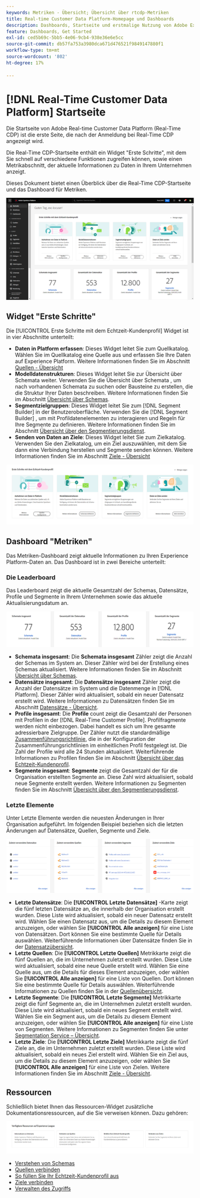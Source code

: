 ```yaml
---
keywords: Metriken - Übersicht; Übersicht über rtcdp-Metriken
title: Real-time Customer Data Platform-Homepage und Dashboards
description: Dashboards, Startseite und erstmalige Nutzung von Adobe Experience Platform
feature: Dashboards, Get Started
exl-id: ced5b69c-5bb5-4e06-9cb4-938e36e6e5cc
source-git-commit: db57fa753a3980dca671d476521f9849147880f1
workflow-type: tm+mt
source-wordcount: '802'
ht-degree: 17%

---
```


# [!DNL Real-Time Customer Data Platform] Startseite

Die Startseite von Adobe Real-time Customer Data Platform (Real-Time CDP) ist die erste Seite, die nach der Anmeldung bei Real-Time CDP angezeigt wird.

Die Real-Time CDP-Startseite enthält ein Widget &quot;Erste Schritte&quot;, mit dem Sie schnell auf verschiedene Funktionen zugreifen können, sowie einen Metrikabschnitt, der aktuelle Informationen zu Daten in Ihrem Unternehmen anzeigt.

Dieses Dokument bietet einen Überblick über die Real-Time CDP-Startseite und das Dashboard für Metriken.

![Startseite der Platform-Benutzeroberfläche.](assets/platform-home/home.png)

## Widget &quot;Erste Schritte&quot;

Die [!UICONTROL Erste Schritte mit dem Echtzeit-Kundenprofil] Widget ist in vier Abschnitte unterteilt:

* **Daten in Platform erfassen**: Dieses Widget leitet Sie zum Quellkatalog. Wählen Sie im Quellkatalog eine Quelle aus und erfassen Sie Ihre Daten auf Experience Platform. Weitere Informationen finden Sie im Abschnitt [Quellen - Übersicht](../sources/home.md)
* **Modelldatenstrukturen**: Dieses Widget leitet Sie zur Übersicht über Schemata weiter. Verwenden Sie die Übersicht über Schemata , um nach vorhandenen Schemata zu suchen oder Bausteine zu erstellen, die die Struktur Ihrer Daten beschreiben. Weitere Informationen finden Sie im Abschnitt [Übersicht über Schemas](../xdm/home.md).
* **Segmentzielgruppen**: Dieses Widget leitet Sie zum [!DNL Segment Builder] in der Benutzeroberfläche. Verwenden Sie die [!DNL Segment Builder] , um mit Profildatenelementen zu interagieren und Regeln für Ihre Segmente zu definieren. Weitere Informationen finden Sie im Abschnitt [Übersicht über den Segmentierungsdienst](../segmentation/home.md).
* **Senden von Daten an Ziele**: Dieses Widget leitet Sie zum Zielkatalog. Verwenden Sie den Zielkatalog, um ein Ziel auszuwählen, mit dem Sie dann eine Verbindung herstellen und Segmente senden können. Weitere Informationen finden Sie im Abschnitt [Ziele - Übersicht](../destinations/home.md)

![Startseite der Platform-Benutzeroberfläche mit dem Widget &quot;Erste Schritte&quot;](assets/platform-home/getting-started-widget.png)

## Dashboard &quot;Metriken&quot;

Das Metriken-Dashboard zeigt aktuelle Informationen zu Ihren Experience Platform-Daten an. Das Dashboard ist in zwei Bereiche unterteilt:

### Die Leaderboard

Das Leaderboard zeigt die aktuelle Gesamtzahl der Schemas, Datensätze, Profile und Segmente in Ihrem Unternehmen sowie das aktuelle Aktualisierungsdatum an.

![Der Abschnitt &quot;Leaderboard&quot;auf der Startseite der Platform-Benutzeroberfläche.](assets/platform-home/leaderboard.png)

* **Schemata insgesamt**: Die **Schemata insgesamt** Zähler zeigt die Anzahl der Schemas im System an. Dieser Zähler wird bei der Erstellung eines Schemas aktualisiert. Weitere Informationen finden Sie im Abschnitt [Übersicht über Schemas](../xdm/home.md).
* **Datensätze insgesamt**: Die **Datensätze insgesamt** Zähler zeigt die Anzahl der Datensätze im System und die Datenmenge in [!DNL Platform]. Dieser Zähler wird aktualisiert, sobald ein neuer Datensatz erstellt wird. Weitere Informationen zu Datensätzen finden Sie im Abschnitt [Datensätze - Übersicht](../catalog/datasets/overview.md).
* **Profile insgesamt**: Die **Profile** count zeigt die Gesamtzahl der Personen mit Profilen in der [!DNL Real-Time Customer Profile]. Profilfragmente werden nicht einbezogen. Dabei handelt es sich um Ihre gesamte adressierbare Zielgruppe. Der Zähler nutzt die standardmäßige [Zusammenführungsrichtlinie](profile/merge-policies.md), die in der Konfiguration der Zusammenführungsrichtlinien im einheitlichen Profil festgelegt ist. Die Zahl der Profile wird alle 24 Stunden aktualisiert. Weiterführende Informationen zu Profilen finden Sie im Abschnitt [Übersicht über das Echtzeit-Kundenprofil](../profile/home.md).
* **Segmente insgesamt**: **Segmente** zeigt die Gesamtzahl der für die Organisation erstellten Segmente an. Diese Zahl wird aktualisiert, sobald neue Segmente erstellt werden. Weitere Informationen zu Segmenten finden Sie im Abschnitt [Übersicht über den Segmentierungsdienst](../segmentation/home.md).

### Letzte Elemente

Unter Letzte Elemente werden die neuesten Änderungen in Ihrer Organisation aufgeführt. Im folgenden Beispiel beziehen sich die letzten Änderungen auf Datensätze, Quellen, Segmente und Ziele.

![Der Abschnitt zu den letzten Elementen auf der Startseite der Platform-Benutzeroberfläche.](assets/platform-home/recent-items.png)

* **Letzte Datensätze**: Die **[!UICONTROL Letzte Datensätze]** -Karte zeigt die fünf letzten Datensätze an, die innerhalb der Organisation erstellt wurden. Diese Liste wird aktualisiert, sobald ein neuer Datensatz erstellt wird. Wählen Sie einen Datensatz aus, um die Details zu diesem Element anzuzeigen, oder wählen Sie **[!UICONTROL Alle anzeigen]** für eine Liste von Datensätzen. Dort können Sie eine bestimmte Quelle für Details auswählen. Weiterführende Informationen über Datensätze finden Sie in der [Datensatzübersicht](../catalog/datasets/overview.md).
* **Letzte Quellen**: Die **[!UICONTROL Letzte Quellen]** Metrikkarte zeigt die fünf Quellen an, die im Unternehmen zuletzt erstellt wurden. Diese Liste wird aktualisiert, sobald eine neue Quelle erstellt wird. Wählen Sie eine Quelle aus, um die Details für dieses Element anzuzeigen, oder wählen Sie **[!UICONTROL Alle anzeigen]** für eine Liste von Quellen. Dort können Sie eine bestimmte Quelle für Details auswählen. Weiterführende Informationen zu Quellen finden Sie in der [Quellenübersicht](../sources/home.md).
* **Letzte Segmente**: Die **[!UICONTROL Letzte Segmente]** Metrikkarte zeigt die fünf Segmente an, die im Unternehmen zuletzt erstellt wurden. Diese Liste wird aktualisiert, sobald ein neues Segment erstellt wird. Wählen Sie ein Segment aus, um die Details zu diesem Element anzuzeigen, oder wählen Sie **[!UICONTROL Alle anzeigen]** für eine Liste von Segmenten. Weitere Informationen zu Segmenten finden Sie unter [Segmentation Service – Übersicht](../segmentation/home.md).
* **Letzte Ziele**: Die **[!UICONTROL Letzte Ziele]** Metrikkarte zeigt die fünf Ziele an, die im Unternehmen zuletzt erstellt wurden. Diese Liste wird aktualisiert, sobald ein neues Ziel erstellt wird. Wählen Sie ein Ziel aus, um die Details zu diesem Element anzuzeigen, oder wählen Sie **[!UICONTROL Alle anzeigen]** für eine Liste von Zielen. Weitere Informationen finden Sie im Abschnitt [Ziele - Übersicht](../destinations/home.md).

## Ressourcen

Schließlich bietet Ihnen das Ressourcen-Widget zusätzliche Dokumentationsressourcen, auf die Sie verweisen können. Dazu gehören:

![Der Abschnitt &quot;Ressourcen&quot;auf der Startseite der Platform-Benutzeroberfläche.](assets/platform-home/resources.png)

* [Verstehen von Schemas](../xdm/schema/composition.md)
* [Quellen verbinden](../sources/home.md)
* [So füllen Sie Ihr Echtzeit-Kundenprofil aus](../profile/home.md)
* [Ziele verbinden](../destinations/home.md)
* [Verwalten des Zugriffs](../access-control/abac/overview.md)

<!-- ### Successful profile records

In the leaderboard **[!UICONTROL Successful profile records]** shows the total number of records that have been successfully processed into the profile.

There is also a metric card that shows the percentage of successful records. Select **[!UICONTROL View datasets]** to see more details about the profile records. Hover over the colored area of the graph to see additional details:

![image](assets/home-profilerecords-details.PNG)

The number of successful profile records is updated hourly. 

For more information about profiles, see [A unified view of your customer in Real-Time CDP](profile/profile-overview.md).

### Total profile records

The **[!UICONTROL Total profile records]** metric card shows the total number of data records enabled to feed into the profiles, and the percentage that are successful, updated once per day. This does not include all data in the data lake, because some data might not be enabled to feed into the profiles.

 Hover over the colored area of the graph to see additional details about the successful profiles:

![image](assets/home-profile-details.PNG)

Select **[!UICONTROL View profiles]** to see more details about the profile records.

For more information about profiles, see [A unified view of your customer in Real-Time CDP](profile/profile-overview.md).

For more information about viewing a specific profile, see [Profile viewer](profile/profile-viewer.md).

### Failed profile records

In the leaderboard, **[!UICONTROL Failed profile records]** counts the number of records that failed to process into the profile.

The **[!UICONTROL Failed profile records]** metric card shows this count, and includes a graphical representation that helps you see how failures have trended during the time shown below the graphic. This chart is updated hourly. Select **[!UICONTROL View datasets]** to see more details about the profile records.

The number of failed profile records is updated hourly. -->
